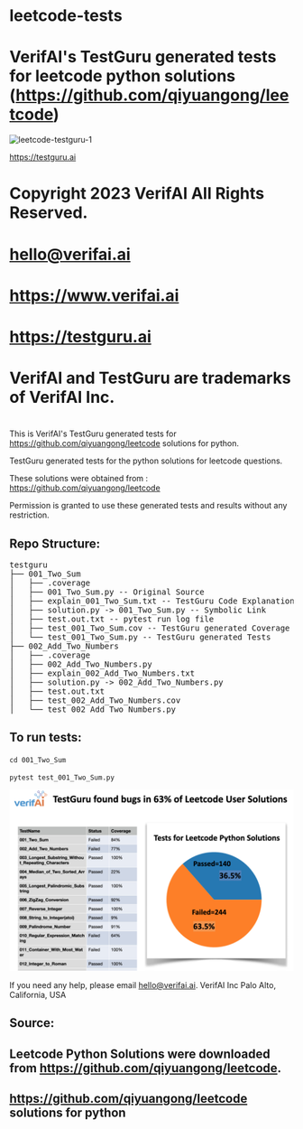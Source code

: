 # leetcode-tests
# VerifAI's TestGuru generated tests for leetcode python solutions (https://github.com/qiyuangong/leetcode)

![leetcode-testguru-1](https://github.com/testguruai/leetcode-tests/assets/132442834/48c765e6-d6e6-43f7-b5e0-c6d39ae0284e)


https://testguru.ai
# 
# Copyright 2023 VerifAI All Rights Reserved.
# hello@verifai.ai
# https://www.verifai.ai
# https://testguru.ai
# VerifAI and TestGuru are trademarks of VerifAI Inc.
# 

This is VerifAI's TestGuru generated tests for https://github.com/qiyuangong/leetcode solutions for python.

TestGuru generated tests for the python solutions for leetcode questions.

These solutions were obtained from :  https://github.com/qiyuangong/leetcode

Permission is granted to use these generated tests and results without any restriction.

Repo Structure:
---------------


<pre>
testguru
├── 001_Two_Sum
│   ├── .coverage
│   ├── 001_Two_Sum.py -- Original Source
│   ├── explain_001_Two_Sum.txt -- TestGuru Code Explanation
│   ├── solution.py -> 001_Two_Sum.py -- Symbolic Link
│   ├── test.out.txt -- pytest run log file
│   ├── test_001_Two_Sum.cov -- TestGuru generated Coverage Report
│   └── test_001_Two_Sum.py -- TestGuru generated Tests
├── 002_Add_Two_Numbers
│   ├── .coverage
│   ├── 002_Add_Two_Numbers.py
│   ├── explain_002_Add_Two_Numbers.txt
│   ├── solution.py -> 002_Add_Two_Numbers.py
│   ├── test.out.txt
│   ├── test_002_Add_Two_Numbers.cov
│   └── test_002_Add_Two_Numbers.py
</pre>


To run tests:
-------------

`cd 001_Two_Sum`

`pytest test_001_Two_Sum.py`


![testguru](leetcode-testguru-1.png)



If you need any help, please email hello@verifai.ai.
VerifAI Inc 
Palo Alto, California, USA




Source:
-------

Leetcode Python Solutions were downloaded from https://github.com/qiyuangong/leetcode.
----------------------------------------------------------------------------------------

https://github.com/qiyuangong/leetcode solutions for python
----------------------------------------------------------------

